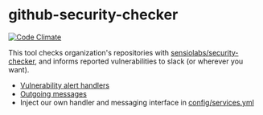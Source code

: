 # github-security-checker

[![Code Climate](https://codeclimate.com/github/Kostersson/github-security-checker/badges/gpa.svg)](https://codeclimate.com/github/Kostersson/github-security-checker)

This tool checks organization's repositories with [sensiolabs/security-checker](https://github.com/sensiolabs/security-checker), and informs reported vulnerabilities to slack (or wherever you want).

- [Vulnerability alert handlers](src/AlertHandler)
- [Outgoing messages](src/Message)
- Inject our own handler and messaging interface in [config/services.yml](config/services.yml)
